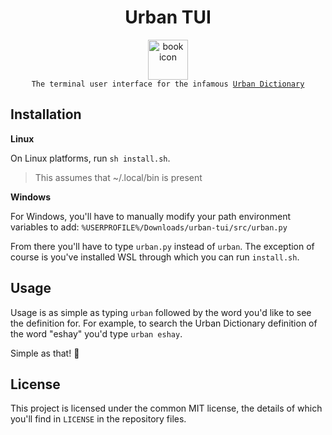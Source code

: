 <div align="center">

  <h1>Urban TUI</h1>

   <a href="_blank">
     <img
          width="64px"
          alt="book icon"
          src="https://github.com/GH-Syn/urban-tui/blob/feat/docs/readme/.github/images/book.png"/></a>
    <br>
  <code>The terminal user interface for the infamous <a href="https://www.urbandictionary.com/">Urban Dictionary</a></code>
</div>



## Installation

__Linux__

On Linux platforms, run `sh install.sh`.
> This assumes that ~/.local/bin is present

__Windows__

For Windows, you'll have to manually modify your path environment variables to add:
`%USERPROFILE%/Downloads/urban-tui/src/urban.py`

From there you'll have to type `urban.py` instead of `urban`.
The exception of course is you've installed WSL through which you can run `install.sh`.

## Usage

Usage is as simple as typing `urban` followed by the word you'd like to see the definition for.
For example, to search the Urban Dictionary definition of the word "eshay" you'd type `urban eshay`.

Simple as that! :rocket:

## License

This project is licensed under the common MIT license, the details of which you'll find in `LICENSE` in the repository files.
